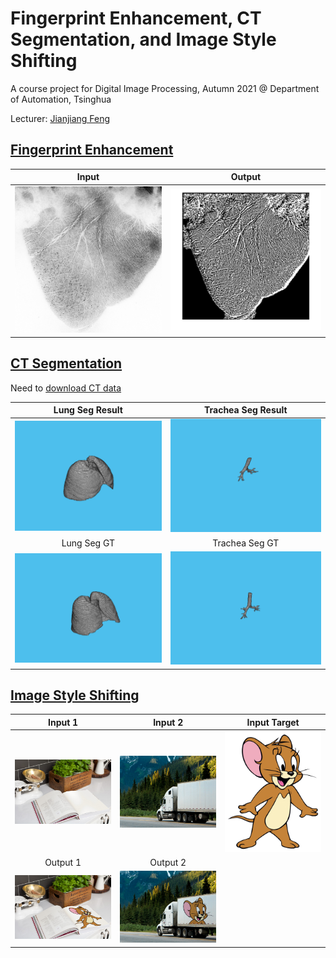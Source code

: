 # Fingerprint Enhancement, CT Segmentation, and Image Style Shifting

A course project for Digital Image Processing, Autumn 2021 @ Department of Automation, Tsinghua

Lecturer: [Jianjiang Feng](https://scholar.google.com/citations?user=qlcjuzcAAAAJ&hl=en-US)

## [Fingerprint Enhancement](./fingerprint/)

|                         Input                         |                             Output                              |
| :---------------------------------------------------: | :-------------------------------------------------------------: |
| <img src="./fingerprint/resources/3.bmp" width="450"> | <img src="./fingerprint/resources/fingerprint.jpg" width="450"> |

## [CT Segmentation](./CT/)
Need to [download CT data](https://cloud.tsinghua.edu.cn/f/be56cf5fb9e24bee8f20/)

|                  Lung Seg Result                   |                  Trachea Seg Result                   |
| :------------------------------------------------: | :---------------------------------------------------: |
|  <img src="./CT/resources/lung.png" width="450">   |  <img src="./CT/resources/trachea.png" width="450">   |
|                    Lung Seg GT                     |                    Trachea Seg GT                     |
| <img src="./CT/resources/lung_gt.png" width="450"> | <img src="./CT/resources/trachea_gt.png" width="450"> |


## [Image Style Shifting](./shifting/)
|                            Input 1                             |                           Input 2                           |                     Input Target                      |
| :------------------------------------------------------------: | :---------------------------------------------------------: | :---------------------------------------------------: |
| <img src="./shifting/resources/CookbookWhite.jpg" width="300"> | <img src="./shifting/resources/TruckWhite.jpg" width="300"> | <img src="./shifting/resources/Goal.jpg" width="300"> |
|                            Output 1                            |                          Output 2                           |                                                       |
| <img src="./shifting/resources/CookbookTrans.png" width="300"> | <img src="./shifting/resources/TruckTrans.png" width="300"> |                                                       |
